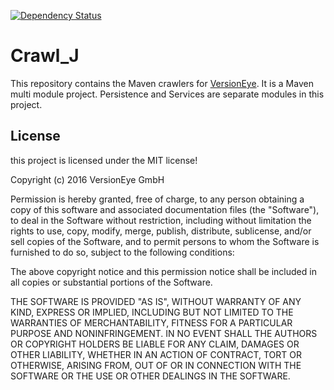 [![Dependency Status](https://www.versioneye.com/user/projects/56d6a5e1fa908e000a35f415/badge.svg?style=flat)](https://www.versioneye.com/user/projects/56d6a5e1fa908e000a35f415)

# Crawl_J

This repository contains the Maven crawlers for [VersionEye](https://www.VersionEye.com). It is a Maven multi module project. Persistence and Services are separate modules in this project.  

## License

this project is licensed under the MIT license!

Copyright (c) 2016 VersionEye GmbH

Permission is hereby granted, free of charge, to any person obtaining a copy of this software and associated documentation files (the "Software"), to deal in the Software without restriction, including without limitation the rights to use, copy, modify, merge, publish, distribute, sublicense, and/or sell copies of the Software, and to permit persons to whom the Software is furnished to do so, subject to the following conditions:

The above copyright notice and this permission notice shall be included in all copies or substantial portions of the Software.

THE SOFTWARE IS PROVIDED "AS IS", WITHOUT WARRANTY OF ANY KIND, EXPRESS OR IMPLIED, INCLUDING BUT NOT LIMITED TO THE WARRANTIES OF MERCHANTABILITY, FITNESS FOR A PARTICULAR PURPOSE AND NONINFRINGEMENT. IN NO EVENT SHALL THE AUTHORS OR COPYRIGHT HOLDERS BE LIABLE FOR ANY CLAIM, DAMAGES OR OTHER LIABILITY, WHETHER IN AN ACTION OF CONTRACT, TORT OR OTHERWISE, ARISING FROM, OUT OF OR IN CONNECTION WITH THE SOFTWARE OR THE USE OR OTHER DEALINGS IN THE SOFTWARE.
